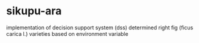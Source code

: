 # sikupu-ara
implementation of decision support system (dss) determined right fig (ficus carica l.) varieties based on environment variable
